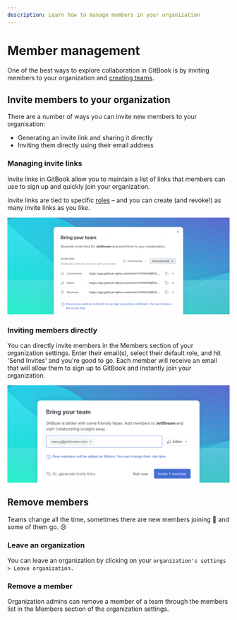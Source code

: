 ```yaml
---
description: Learn how to manage members in your organization
---
```

# Member management

One of the best ways to explore collaboration in GitBook is by inviting members to your organization and [creating teams](./#create-a-team-and-invite-members-to-it).

## Invite members to your organization

There are a number of ways you can invite new members to your organisation:

* Generating an invite link and sharing it directly
* Inviting them directly using their email address

### Managing invite links

Invite links in GitBook allow you to maintain a list of links that members can use to sign up and quickly join your organization.

Invite links are tied to specific [roles](setting-up-permissions.md) – and you can create (and revoke!) as many invite links as you like.

![](<../../.gitbook/assets/Generate Invites.png>)

### Inviting members directly

You can directly invite members in the Members section of your organization settings. Enter their email(s), select their default role, and hit 'Send Invites' and you're good to go. Each member will receive an email that will allow them to sign up to GitBook and instantly join your organization.

![](../../.gitbook/assets/Invite.png)

## Remove members

Teams change all the time, sometimes there are new members joining 🤗 and some of them go. 😢

### Leave an organization

You can leave an organization by clicking on your `organization's settings > Leave organization.`

### Remove a member

Organization admins can remove a member of a team through the members list in the Members section of the organization settings.
